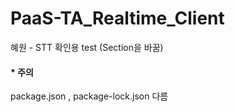 # PaaS-TA_Realtime_Client

혜원 - STT 확인용 test (Section을 바꿈)

#### * 주의

package.json , package-lock.json 다름


